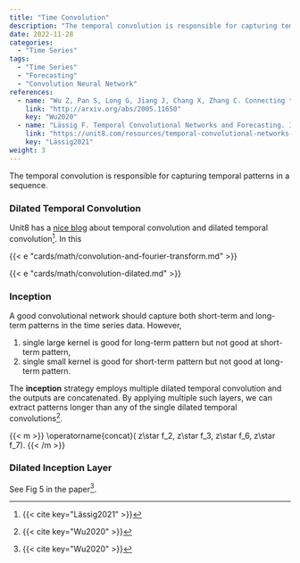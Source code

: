 ```yaml
---
title: "Time Convolution"
description: "The temporal convolution is responsible for capturing temporal patterns in a sequence."
date: 2022-11-28
categories:
  - "Time Series"
tags:
  - "Time Series"
  - "Forecasting"
  - "Convolution Neural Network"
references:
  - name: "Wu Z, Pan S, Long G, Jiang J, Chang X, Zhang C. Connecting the Dots: Multivariate Time Series Forecasting with Graph Neural Networks. arXiv [cs.LG]. 2020. Available: http://arxiv.org/abs/2005.11650"
    link: "http://arxiv.org/abs/2005.11650"
    key: "Wu2020"
  - name: "Lässig F. Temporal Convolutional Networks and Forecasting. In: Unit8 [Internet]. 6 Jul 2021 [cited 28 Nov 2022]. Available: https://unit8.com/resources/temporal-convolutional-networks-and-forecasting/"
    link: "https://unit8.com/resources/temporal-convolutional-networks-and-forecasting/"
    key: "Lässig2021"
weight: 3
---
```


The temporal convolution is responsible for capturing temporal patterns in a sequence.


### Dilated Temporal Convolution

Unit8 has a [nice blog](https://unit8.com/resources/temporal-convolutional-networks-and-forecasting/) about temporal convolution and dilated temporal convolution[^Lässig2021]. In this

{{< e "cards/math/convolution-and-fourier-transform.md" >}}

{{< e "cards/math/convolution-dilated.md" >}}


### Inception

A good convolutional network should capture both short-term and long-term patterns in the time series data. However,

1. single large kernel is good for long-term pattern but not good at short-term pattern,
2. single small kernel is good for short-term pattern but not good at long-term pattern.

The **inception** strategy employs multiple dilated temporal convolution and the outputs are concatenated. By applying multiple such layers, we can extract patterns longer than any of the single dilated temporal convolutions[^Wu2020].

{{< m >}}
\operatorname{concat}( z\star f_2, z\star f_3, z\star f_6, z\star f_7).
{{< /m >}}


### Dilated Inception Layer

See Fig 5 in the paper[^Wu2020].


[^Wu2020]: {{< cite key="Wu2020" >}}
[^Lässig2021]: {{< cite key="Lässig2021" >}}